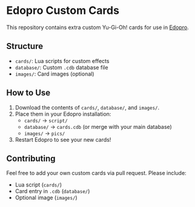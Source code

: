 # Edopro Custom Cards

This repository contains extra custom Yu-Gi-Oh! cards for use in [Edopro](https://projectignis.github.io/edopro/).

## Structure

- `cards/`: Lua scripts for custom effects
- `database/`: Custom `.cdb` database file
- `images/`: Card images (optional)

## How to Use

1. Download the contents of `cards/`, `database/`, and `images/`.
2. Place them in your Edopro installation:
   - `cards/` → `script/`
   - `database/` → `cards.cdb` (or merge with your main database)
   - `images/` → `pics/`
3. Restart Edopro to see your new cards!

## Contributing

Feel free to add your own custom cards via pull request. Please include:
- Lua script (`cards/`)
- Card entry in `.cdb` (`database/`)
- Optional image (`images/`)
